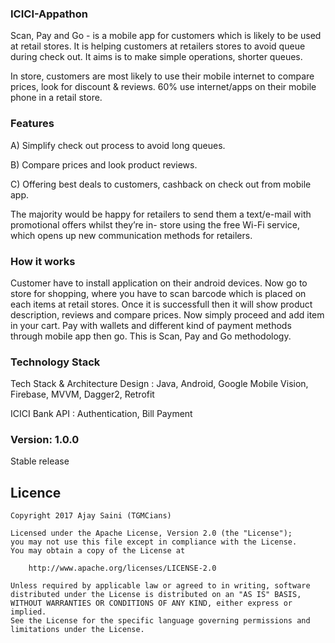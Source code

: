 ### ICICI-Appathon

Scan, Pay and Go - is a mobile app for customers which is likely to be used at retail stores. It is helping customers at retailers stores to avoid queue during check out. It aims is to make simple operations, shorter queues.

In store, customers are most likely to use their mobile internet to compare prices, look for discount & reviews. 60% use internet/apps on their mobile phone in a retail store.

### Features

A) Simplify check out process to avoid long queues. 

B) Compare prices and look product reviews.

C) Offering best deals to customers, cashback on check out from mobile app.

The majority would be happy for retailers to send them a text/e-mail with promotional offers whilst they’re in-  store using the free Wi-Fi service, which opens up new communication methods for retailers.

### How it works

Customer have to install application on their android devices. Now go to store for shopping, where you have to scan barcode which is placed on each items at retail stores. Once it is successfull then it will show product description, reviews and compare prices. Now simply proceed and add item in your cart. Pay with wallets and different kind of payment methods through mobile app then go. This is Scan, Pay and Go methodology.

### Technology Stack

Tech Stack & Architecture Design : Java, Android, Google Mobile Vision, Firebase, MVVM, Dagger2, Retrofit

ICICI Bank API : Authentication, Bill Payment

### Version: 1.0.0

Stable release

## Licence

    Copyright 2017 Ajay Saini (TGMCians)
    
    Licensed under the Apache License, Version 2.0 (the "License");
    you may not use this file except in compliance with the License.
    You may obtain a copy of the License at
    
        http://www.apache.org/licenses/LICENSE-2.0
    
    Unless required by applicable law or agreed to in writing, software
    distributed under the License is distributed on an "AS IS" BASIS,
    WITHOUT WARRANTIES OR CONDITIONS OF ANY KIND, either express or implied.
    See the License for the specific language governing permissions and
    limitations under the License.

